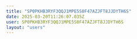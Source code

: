```yaml
---
title: "SP0PKHB3RYF3QQJ1MPE5S0F47AZJFT8JJDYTH6S"
date: 2025-03-20T11:26:07.035Z
user: SP0PKHB3RYF3QQJ1MPE5S0F47AZJFT8JJDYTH6S
layout: "users"
---
```

    
